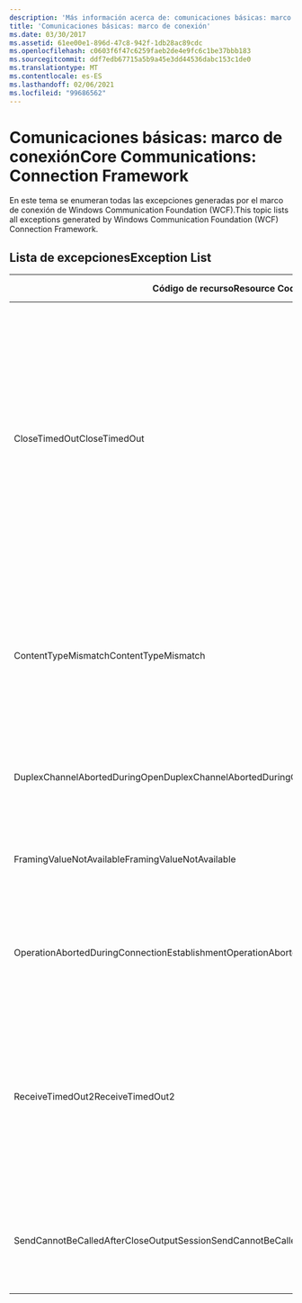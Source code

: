 ```yaml
---
description: 'Más información acerca de: comunicaciones básicas: marco de conexión'
title: 'Comunicaciones básicas: marco de conexión'
ms.date: 03/30/2017
ms.assetid: 61ee00e1-896d-47c8-942f-1db28ac89cdc
ms.openlocfilehash: c0603f6f47c6259faeb2de4e9fc6c1be37bbb183
ms.sourcegitcommit: ddf7edb67715a5b9a45e3dd44536dabc153c1de0
ms.translationtype: MT
ms.contentlocale: es-ES
ms.lasthandoff: 02/06/2021
ms.locfileid: "99686562"
---
```

# <a name="core-communications-connection-framework"></a><span data-ttu-id="db47a-103">Comunicaciones básicas: marco de conexión</span><span class="sxs-lookup"><span data-stu-id="db47a-103">Core Communications: Connection Framework</span></span>

<span data-ttu-id="db47a-104">En este tema se enumeran todas las excepciones generadas por el marco de conexión de Windows Communication Foundation (WCF).</span><span class="sxs-lookup"><span data-stu-id="db47a-104">This topic lists all exceptions generated by Windows Communication Foundation (WCF) Connection Framework.</span></span>  
  
## <a name="exception-list"></a><span data-ttu-id="db47a-105">Lista de excepciones</span><span class="sxs-lookup"><span data-stu-id="db47a-105">Exception List</span></span>  
  
|<span data-ttu-id="db47a-106">Código de recurso</span><span class="sxs-lookup"><span data-stu-id="db47a-106">Resource Code</span></span>|<span data-ttu-id="db47a-107">Cadena de recurso</span><span class="sxs-lookup"><span data-stu-id="db47a-107">Resource String</span></span>|  
|-------------------|---------------------|  
|<span data-ttu-id="db47a-108">CloseTimedOut</span><span class="sxs-lookup"><span data-stu-id="db47a-108">CloseTimedOut</span></span>|<span data-ttu-id="db47a-109">El método Close superó el tiempo de espera especificado.</span><span class="sxs-lookup"><span data-stu-id="db47a-109">The Close method timed out after the specified time.</span></span> <span data-ttu-id="db47a-110">Aumente el valor del tiempo de espera que se pasa a la llamada a Close o aumente el valor CloseTimeout en el enlace.</span><span class="sxs-lookup"><span data-stu-id="db47a-110">Increase the timeout value that is passed to the call to Close or increase the CloseTimeout value on the binding.</span></span> <span data-ttu-id="db47a-111">El tiempo asignado a esta operación puede ser una porción de un tiempo de espera mayor.</span><span class="sxs-lookup"><span data-stu-id="db47a-111">The time allotted to this operation may have been a portion of a longer timeout.</span></span>|  
|<span data-ttu-id="db47a-112">ContentTypeMismatch</span><span class="sxs-lookup"><span data-stu-id="db47a-112">ContentTypeMismatch</span></span>|<span data-ttu-id="db47a-113">El tipo de contenido especificado se envió a un servicio que esperaba lo especificado.</span><span class="sxs-lookup"><span data-stu-id="db47a-113">The specified content type was sent to a service that was expecting the specified.</span></span> <span data-ttu-id="db47a-114">Los enlaces de servicio y cliente puede que no coincidan.</span><span class="sxs-lookup"><span data-stu-id="db47a-114">The client and service bindings may be mismatched.</span></span>|  
|<span data-ttu-id="db47a-115">DuplexChannelAbortedDuringOpen</span><span class="sxs-lookup"><span data-stu-id="db47a-115">DuplexChannelAbortedDuringOpen</span></span>|<span data-ttu-id="db47a-116">El canal dúplex especificado se terminó durante el proceso Open.</span><span class="sxs-lookup"><span data-stu-id="db47a-116">The duplex channel to the specified terminated during the Open process.</span></span>|  
|<span data-ttu-id="db47a-117">FramingValueNotAvailable</span><span class="sxs-lookup"><span data-stu-id="db47a-117">FramingValueNotAvailable</span></span>|<span data-ttu-id="db47a-118">No se puede tener acceso al valor porque no está totalmente descodificado.</span><span class="sxs-lookup"><span data-stu-id="db47a-118">The value cannot be accessed because it is not fully decoded.</span></span>|  
|<span data-ttu-id="db47a-119">OperationAbortedDuringConnectionEstablishment</span><span class="sxs-lookup"><span data-stu-id="db47a-119">OperationAbortedDuringConnectionEstablishment</span></span>|<span data-ttu-id="db47a-120">Se finalizó la operación mientras se establecía una conexión a lo especificado.</span><span class="sxs-lookup"><span data-stu-id="db47a-120">The operation was terminated while establishing a connection to the specified.</span></span>|  
|<span data-ttu-id="db47a-121">ReceiveTimedOut2</span><span class="sxs-lookup"><span data-stu-id="db47a-121">ReceiveTimedOut2</span></span>|<span data-ttu-id="db47a-122">La operación de recepción ha agotado su tiempo de espera después de la hora especificada.</span><span class="sxs-lookup"><span data-stu-id="db47a-122">The receive operation has timed out after the specified time.</span></span> <span data-ttu-id="db47a-123">El tiempo asignado a esta operación puede ser una porción de un tiempo de espera mayor.</span><span class="sxs-lookup"><span data-stu-id="db47a-123">The time allotted to this operation may have been a portion of a longer timeout.</span></span>|  
|<span data-ttu-id="db47a-124">SendCannotBeCalledAfterCloseOutputSession</span><span class="sxs-lookup"><span data-stu-id="db47a-124">SendCannotBeCalledAfterCloseOutputSession</span></span>|<span data-ttu-id="db47a-125">No puede enviar los mensajes en un canal después de que se haya llamado a CloseOutputSession.</span><span class="sxs-lookup"><span data-stu-id="db47a-125">You cannot send messages on a channel after CloseOutputSession has been called.</span></span>|
